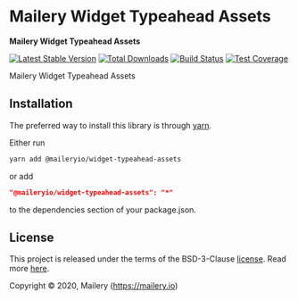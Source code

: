 # Mailery Widget Typeahead Assets

**Mailery Widget Typeahead Assets**

[![Latest Stable Version][npm-image]][npm-url]
[![Total Downloads][download-image]][download-url]
[![Build Status][travis-image]][travis-url]
[![Test Coverage][codecov-image]][codecov-url]

[npm-image]: https://img.shields.io/npm/v/@maileryio/widget-typeahead-assets.svg?style=flat-square
[npm-url]: https://www.npmjs.com/package/@maileryio/widget-typeahead-assets
[download-image]: https://img.shields.io/npm/dm/@maileryio/widget-typeahead-assets.svg?style=flat-square
[download-url]: https://npmjs.org/package/@maileryio/widget-typeahead-assets
[travis-image]: https://travis-ci.com/maileryio/widget-typeahead-assets.svg?branch=master
[travis-url]: https://travis-ci.com/maileryio/widget-typeahead-assets
[codecov-image]: https://img.shields.io/codecov/c/github/hubcarl/@maileryio/widget-typeahead-assets.svg?style=flat-square
[codecov-url]: https://codecov.io/github/hubcarl/@maileryio/widget-typeahead-assets?branch=master

Mailery Widget Typeahead Assets

## Installation

The preferred way to install this library is through [yarn](https://yarnpkg.com/).

Either run

```sh
yarn add @maileryio/widget-typeahead-assets
```

or add

```json
"@maileryio/widget-typeahead-assets": "*"
```

to the dependencies section of your package.json.

## License

This project is released under the terms of the BSD-3-Clause [license](LICENSE).
Read more [here](http://choosealicense.com/licenses/bsd-3-clause).

Copyright © 2020, Mailery (https://mailery.io)
